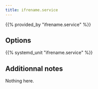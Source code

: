 ```yaml
---
title: ifrename.service
---
```


{{% provided_by "ifrename.service" %}}

## Options

{{% systemd_unit "ifrename.service" %}}

## Additionnal notes

Nothing here.